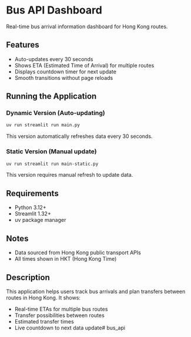 # Bus API Dashboard

Real-time bus arrival information dashboard for Hong Kong routes.

## Features

- Auto-updates every 30 seconds
- Shows ETA (Estimated Time of Arrival) for multiple routes
- Displays countdown timer for next update
- Smooth transitions without page reloads

## Running the Application

### Dynamic Version (Auto-updating)

```bash
uv run streamlit run main.py
```

This version automatically refreshes data every 30 seconds.

### Static Version (Manual update)

```bash
uv run streamlit run main-static.py
```

This version requires manual refresh to update data.

## Requirements

- Python 3.12+
- Streamlit 1.32+
- uv package manager

## Notes

- Data sourced from Hong Kong public transport APIs
- All times shown in HKT (Hong Kong Time)

## Description

This application helps users track bus arrivals and plan transfers between routes in Hong Kong. It shows:

- Real-time ETAs for multiple bus routes
- Transfer possibilities between routes
- Estimated transfer times
- Live countdown to next data update#   b u s _ a p i 
 
 